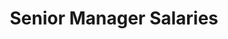 ---
schema: default
title: Senior Manager Salaries
organization: Oxford City Council
notes: >-
  Senior employee salaries is defined as all salaries which are £58,200 and
  above (irrespective of post), which is the Senior Civil Service minimum pay
  band. We have also published data for staff leavers with the same payment
  threshold.
resources:
  - name: Senior Manager Salaries
    url: 'http://oxopendata.github.io/senior-manager-salaries'
    format: csv
license: 'https://www.nationalarchives.gov.uk/doc/open-government-licence/version/3/'
category:
  - Finance
maintainer: Oxford City Council
maintainer_email: opendata@oxford.gov.uk
---